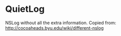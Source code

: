 QuietLog
========

NSLog without all the extra information. Copied from: http://cocoaheads.byu.edu/wiki/different-nslog